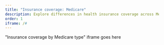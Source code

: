 ```yaml
---
title: "Insurance coverage: Medicare"
description: Explore differences in health insurance coverage across Medicare beneficiaries by year.
order: 1
iframe: /#
---
```


"Insurance coverage by Medicare type" iframe goes here
